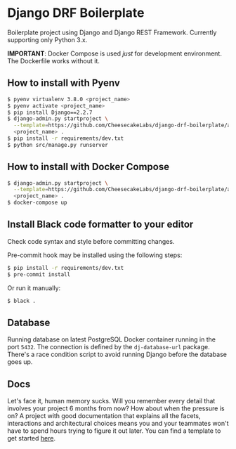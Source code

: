 # Django DRF Boilerplate

Boilerplate project using Django and Django REST Framework.
Currently supporting only Python 3.x.

**IMPORTANT**:
Docker Compose is used _just_ for development environment. The Dockerfile works without it.

## How to install with Pyenv

```bash
$ pyenv virtualenv 3.8.0 <project_name>
$ pyenv activate <project_name>
$ pip install Django==2.2.7
$ django-admin.py startproject \
  --template=https://github.com/CheesecakeLabs/django-drf-boilerplate/archive/master.zip \
  <project_name> .
$ pip install -r requirements/dev.txt
$ python src/manage.py runserver
```

## How to install with Docker Compose

```bash
$ django-admin.py startproject \
  --template=https://github.com/CheesecakeLabs/django-drf-boilerplate/archive/master.zip \
  <project_name> .
$ docker-compose up
```

## Install Black code formatter to your editor

Check code syntax and style before committing changes.

Pre-commit hook may be installed using the following steps:

```bash
$ pip install -r requirements/dev.txt
$ pre-commit install
```

Or run it manually:

```bash
$ black .
```

## Database

Running database on latest PostgreSQL Docker container running in the port `5432`. The connection is defined by the `dj-database-url` package. There's a race condition script to avoid running Django before the database goes up.

## Docs

Let's face it, human memory sucks. Will you remember every detail that involves your project 6 months from now? How about when the pressure is on? A project with good documentation that explains all the facets, interactions and architectural choices means you and your teammates won't have to spend hours trying to figure it out later. You can find a template to get started [here](https://github.com/CheesecakeLabs/django-drf-boilerplate/wiki/Docs-Template).

